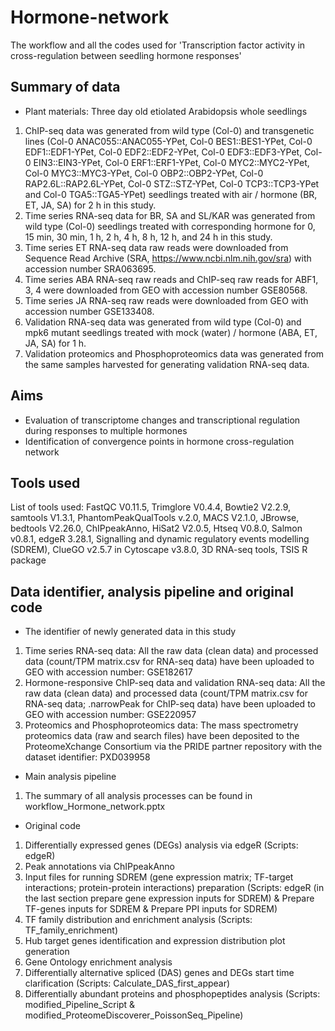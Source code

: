 # Hormone-network
The workflow and all the codes used for 'Transcription factor activity in cross-regulation between seedling hormone responses'
## Summary of data
- Plant materials: Three day old etiolated Arabidopsis whole seedlings
1. ChIP-seq data was generated from wild type (Col-0) and transgenetic lines (Col-0 ANAC055::ANAC055-YPet, Col-0 BES1::BES1-YPet, Col-0 EDF1::EDF1-YPet, Col-0 EDF2::EDF2-YPet, Col-0 EDF3::EDF3-YPet, Col-0 EIN3::EIN3-YPet, Col-0 ERF1::ERF1-YPet, Col-0 MYC2::MYC2-YPet, Col-0 MYC3::MYC3-YPet, Col-0 OBP2::OBP2-YPet, Col-0 RAP2.6L::RAP2.6L-YPet, Col-0 STZ::STZ-YPet, Col-0 TCP3::TCP3-YPet and Col-0 TGA5::TGA5-YPet) seedlings treated with air / hormone (BR, ET, JA, SA) for 2 h in this study.
2. Time series RNA-seq data for BR, SA and SL/KAR was generated from wild type (Col-0) seedlings treated with corresponding hormone for 0, 15 min, 30 min, 1 h, 2 h, 4 h, 8 h, 12 h, and 24 h in this study.
3. Time series ET RNA-seq data raw reads were downloaded from Sequence Read Archive (SRA, https://www.ncbi.nlm.nih.gov/sra) with accession number SRA063695.
4. Time series ABA RNA-seq raw reads and ChIP-seq raw reads for ABF1, 3, 4 were downloaded from GEO with accession number GSE80568.
5. Time series JA RNA-seq raw reads were downloaded from GEO with accession number GSE133408.
6. Validation RNA-seq data was generated from wild type (Col-0) and mpk6 mutant seedlings treated with mock (water) / hormone (ABA, ET, JA, SA) for 1 h.
7. Validation proteomics and Phosphoproteomics data was generated from the same samples harvested for generating validation RNA-seq data.
## Aims
- Evaluation of transcriptome changes and transcriptional regulation during responses to multiple hormones
- Identification of convergence points in hormone cross-regulation network
## Tools used
List of tools used: FastQC V0.11.5, Trimglore V0.4.4, Bowtie2 V2.2.9, samtools V1.3.1, PhantomPeakQualTools v.2.0, MACS V2.1.0, JBrowse, bedtools V2.26.0, ChIPpeakAnno, HiSat2 V2.0.5, Htseq V0.8.0, Salmon v0.8.1, edgeR 3.28.1, Signalling and dynamic regulatory events modelling (SDREM), ClueGO v2.5.7 in Cytoscape v3.8.0, 3D RNA-seq tools, TSIS R package
## Data identifier, analysis pipeline and original code
- The identifier of newly generated data in this study
1. Time series RNA-seq data: All the raw data (clean data) and processed data (count/TPM matrix.csv for RNA-seq data) have been uploaded to GEO with accession number: GSE182617 
2. Hormone-responsive ChIP-seq data and validation RNA-seq data: All the raw data (clean data) and processed data (count/TPM matrix.csv for RNA-seq data; .narrowPeak for ChIP-seq data) have been uploaded to GEO with accession number: GSE220957
3. Proteomics and Phosphoproteomics data: The mass spectrometry proteomics data (raw and search files) have been deposited to the ProteomeXchange Consortium via the PRIDE partner repository with the dataset identifier: PXD039958
- Main analysis pipeline
1. The summary of all analysis processes can be found in workflow_Hormone_network.pptx
- Original code
1. Differentially expressed genes (DEGs) analysis via edgeR (Scripts: edgeR)
2. Peak annotations via ChIPpeakAnno
3. Input files for running SDREM (gene expression matrix; TF-target interactions; protein-protein interactions) preparation (Scripts: edgeR (in the last section prepare gene expression inputs for SDREM) & Prepare TF-genes inputs for SDREM & Prepare PPI inputs for SDREM)
4. TF family distribution and enrichment analysis (Scripts: TF_family_enrichment)
5. Hub target genes identification and expression distribution plot generation
6. Gene Ontology enrichment analysis
7. Differentially alternative spliced (DAS) genes and DEGs start time clarification (Scripts: Calculate_DAS_first_appear)
8. Differentially abundant proteins and phosphopeptides analysis (Scripts: modified_Pipeline_Script & modified_ProteomeDiscoverer_PoissonSeq_Pipeline)

